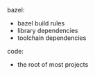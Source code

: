 bazel:  
- bazel build rules  
- library dependencies
- toolchain dependencies

code:
- the root of most projects
